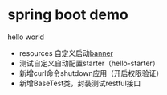 # spring boot demo

hello world

* resources 自定义启动[banner](http://patorjk.com/software/taag)
* 测试自定义自动配置starter（hello-starter）
* 新增curl命令shutdown应用（开启权限验证）
* 新增BaseTest类，封装测试restful接口
